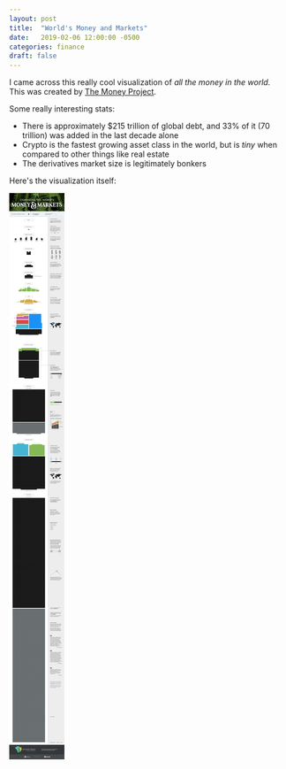 ```yaml
---
layout: post
title:  "World's Money and Markets"
date:   2019-02-06 12:00:00 -0500
categories: finance
draft: false
---
```


I came across this really cool visualization of _all the money in the world._ This was created by [The Money Project](http://money.visualcapitalist.com/worlds-money-markets-one-visualization-2017/).

Some really interesting stats:
- There is approximately $215 trillion of global debt, and 33% of it (70 trillion) was added in the last decade alone
- Crypto is the fastest growing asset class in the world, but is _tiny_ when compared to other things like real estate 
- The derivatives market size is legitimately bonkers

Here's the visualization itself:

![All the money](/assets/img/all-money.png)